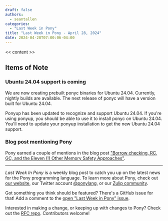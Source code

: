 ```yaml
---
draft: false
authors:
  - seantallen
categories:
  - "Last Week in Pony"
title: "Last Week in Pony - April 28, 2024"
date: 2024-04-28T07:00:06-04:00
---
```


<< content >>

<!-- more -->

## Items of Note

### Ubuntu 24.04 support is coming

We are now creating prebuilt ponyc binaries for Ubuntu 24.04. Currently, nightly builds are available. The next release of ponyc will have a version built for Ubuntu 24.04.

Ponyup has been updated to recognize and support Ubuntu 24.04. If you're using ponyup, you should be able to use it to install ponyc on Ubuntu 24.04. You'll need to update your ponyup installation to get the new Ubuntu 24.04 support.

### Blog post mentioning Pony

Pony earned a couple of mentions in the blog post ["Borrow checking, RC, GC, and the Eleven (!) Other Memory Safety Approaches"](https://verdagon.dev/grimoire/grimoire).

---

_Last Week In Pony_ is a weekly blog post to catch you up on the latest news for the Pony programming language. To learn more about Pony, check out [our website](https://ponylang.io), our Twitter account [@ponylang](https://twitter.com/ponylang), or our [Zulip community](https://ponylang.zulipchat.com).

Got something you think should be featured? There's a GitHub issue for that! Add a comment to the [open "Last Week in Pony" issue](https://github.com/ponylang/ponylang.github.io/issues?q=is%3Aissue+is%3Aopen+label%3Alast-week-in-pony).

Interested in making a change, or keeping up with changes to Pony? Check out the [RFC repo](https://github.com/ponylang/rfcs). Contributors welcome!
